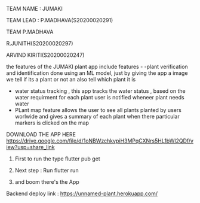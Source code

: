 TEAM NAME : JUMAKI

TEAM LEAD : P.MADHAVA(S20200020291)

TEAM
P.MADHAVA

R.JUNITH(S20200020297)

ARVIND KIRITI(S20200020247)  


the features of the JUMAKI plant app include
features -
 -plant verification and identification done using an ML model,
  just by giving the app a image we tell if its a plant or not an also tell which plant it is
 - water status tracking , this app tracks the water status , 
   based on the water requirment for each plant user is notified wheneer plant needs water
 - PLant map feature allows the user to see all plants planted by users worlwide 
    and gives a summary of each plant when there particular markers is clicked on the map

DOWNLOAD THE APP HERE
https://drive.google.com/file/d/1oNBWzchkvpiH3MPqCXNrs5HL1bWl2QDf/view?usp=share_link   






1) First to run the type flutter pub get

2) Next step : Run flutter run 
3) and boom there's the App

Backend deploy link : https://unnamed-plant.herokuapp.com/

